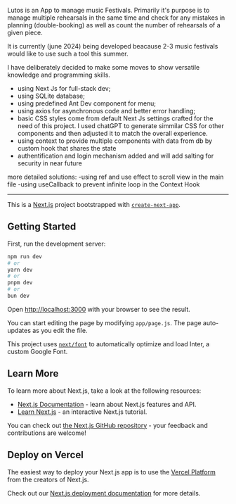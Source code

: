 Lutos is an App to manage music Festivals. Primarily it's purpose is to manage multiple rehearsals in the same time and check for any mistakes in planning (double-booking) 
as well as count the number of rehearsals of a given piece.

It is currently (june 2024) being developed beacause 2-3 music festivals would like to use such a tool this summer.

I have deliberately decided to make some moves to show versatile knowledge and programming skills.
- using Next Js for full-stack dev;
- using SQLite database;
- using predefined Ant Dev component for menu;
- using axios for asynchronous code and better error handling;
- basic CSS styles come from default Next Js settings crafted for the need of this project. I used chatGPT to generate simmilar CSS for other components and then adjusted it to match the overall experience.
- using context to provide multiple components with data from db by custom hook that shares the state
- authentification and login mechanism added and will add salting for security in near future

more detailed solutions:
-using ref and use effect to scroll view in the main file
-using useCallback to prevent infinite loop in the Context Hook



*****************************

This is a [Next.js](https://nextjs.org/) project bootstrapped with [`create-next-app`](https://github.com/vercel/next.js/tree/canary/packages/create-next-app).

## Getting Started

First, run the development server:

```bash
npm run dev
# or
yarn dev
# or
pnpm dev
# or
bun dev
```

Open [http://localhost:3000](http://localhost:3000) with your browser to see the result.

You can start editing the page by modifying `app/page.js`. The page auto-updates as you edit the file.

This project uses [`next/font`](https://nextjs.org/docs/basic-features/font-optimization) to automatically optimize and load Inter, a custom Google Font.

## Learn More

To learn more about Next.js, take a look at the following resources:

- [Next.js Documentation](https://nextjs.org/docs) - learn about Next.js features and API.
- [Learn Next.js](https://nextjs.org/learn) - an interactive Next.js tutorial.

You can check out [the Next.js GitHub repository](https://github.com/vercel/next.js/) - your feedback and contributions are welcome!

## Deploy on Vercel

The easiest way to deploy your Next.js app is to use the [Vercel Platform](https://vercel.com/new?utm_medium=default-template&filter=next.js&utm_source=create-next-app&utm_campaign=create-next-app-readme) from the creators of Next.js.

Check out our [Next.js deployment documentation](https://nextjs.org/docs/deployment) for more details.
